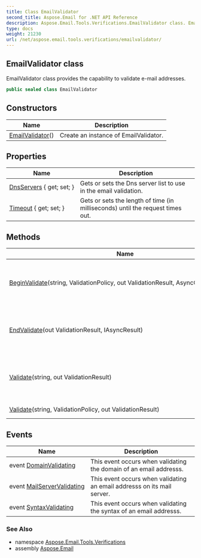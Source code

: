 ```yaml
---
title: Class EmailValidator
second_title: Aspose.Email for .NET API Reference
description: Aspose.Email.Tools.Verifications.EmailValidator class. EmailValidator class provides the capability to validate email addresses
type: docs
weight: 21230
url: /net/aspose.email.tools.verifications/emailvalidator/
---
```

## EmailValidator class

EmailValidator class provides the capability to validate e-mail addresses.

```csharp
public sealed class EmailValidator
```

## Constructors

| Name | Description |
| --- | --- |
| [EmailValidator](emailvalidator/)() | Create an instance of EmailValidator. |

## Properties

| Name | Description |
| --- | --- |
| [DnsServers](../../aspose.email.tools.verifications/emailvalidator/dnsservers/) { get; set; } | Gets or sets the Dns server list to use in the email validation. |
| [Timeout](../../aspose.email.tools.verifications/emailvalidator/timeout/) { get; set; } | Gets or sets the length of time (in milliseconds) until the request times out. |

## Methods

| Name | Description |
| --- | --- |
| [BeginValidate](../../aspose.email.tools.verifications/emailvalidator/beginvalidate/)(string, ValidationPolicy, out ValidationResult, AsyncCallback, object) | Begins an asynchronous validating process for an email address. |
| [EndValidate](../../aspose.email.tools.verifications/emailvalidator/endvalidate/)(out ValidationResult, IAsyncResult) | Ends an asynchronous validating process for an email address. |
| [Validate](../../aspose.email.tools.verifications/emailvalidator/validate/#validate_1)(string, out ValidationResult) | Validate email address, with the MailServer validation policy. |
| [Validate](../../aspose.email.tools.verifications/emailvalidator/validate/#validate)(string, ValidationPolicy, out ValidationResult) | Validating the email address |

## Events

| Name | Description |
| --- | --- |
| event [DomainValidating](../../aspose.email.tools.verifications/emailvalidator/domainvalidating/) | This event occurs when validating the domain of an email addresss. |
| event [MailServerValidating](../../aspose.email.tools.verifications/emailvalidator/mailservervalidating/) | This event occurs when validating an email addresss on its mail server. |
| event [SyntaxValidating](../../aspose.email.tools.verifications/emailvalidator/syntaxvalidating/) | This event occurs when validating the syntax of an email addresss. |

### See Also

* namespace [Aspose.Email.Tools.Verifications](../../aspose.email.tools.verifications/)
* assembly [Aspose.Email](../../)


